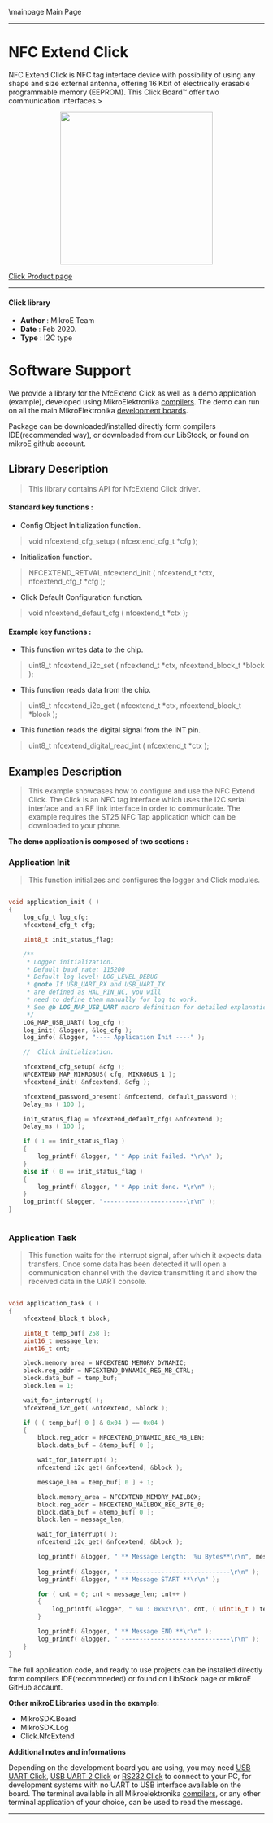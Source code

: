 \mainpage Main Page
 
---
# NFC Extend Click

NFC Extend Click is NFC tag interface device with possibility of using any shape and size external antenna, offering 16 Kbit of electrically erasable programmable memory (EEPROM). This Click Board™ offer two communication interfaces.>

<p align="center">
  <img src="https://download.mikroe.com/images/click_for_ide/nfcextend_click.png" height=300px>
</p>

[Click Product page](https://www.mikroe.com/nfc-extend-click)

---

#### Click library 

- **Author**        : MikroE Team
- **Date**          : Feb 2020.
- **Type**          : I2C type

# Software Support

We provide a library for the NfcExtend Click 
as well as a demo application (example), developed using MikroElektronika 
[compilers](https://shop.mikroe.com/compilers). 
The demo can run on all the main MikroElektronika [development boards](https://shop.mikroe.com/development-boards).

Package can be downloaded/installed directly form compilers IDE(recommended way), or downloaded from our LibStock, or found on mikroE github account. 

## Library Description

> This library contains API for NfcExtend Click driver.

#### Standard key functions :

- Config Object Initialization function.
> void nfcextend_cfg_setup ( nfcextend_cfg_t *cfg ); 
 
- Initialization function.
> NFCEXTEND_RETVAL nfcextend_init ( nfcextend_t *ctx, nfcextend_cfg_t *cfg );

- Click Default Configuration function.
> void nfcextend_default_cfg ( nfcextend_t *ctx );

#### Example key functions :

- This function writes data to the chip.
> uint8_t nfcextend_i2c_set ( nfcextend_t *ctx, nfcextend_block_t *block );
 
- This function reads data from the chip.
> uint8_t nfcextend_i2c_get ( nfcextend_t *ctx, nfcextend_block_t *block );

- This function reads the digital signal from the INT pin.
> uint8_t nfcextend_digital_read_int ( nfcextend_t *ctx );

## Examples Description

> This example showcases how to configure and use the NFC Extend Click. The Click is an NFC tag 
  interface which uses the I2C serial interface and an RF link interface in order to communicate.
  The example requires the ST25 NFC Tap application which can be downloaded to your phone. 

**The demo application is composed of two sections :**

### Application Init 

> This function initializes and configures the logger and Click modules.

```c

void application_init ( )
{
    log_cfg_t log_cfg;
    nfcextend_cfg_t cfg;

    uint8_t init_status_flag;

    /** 
     * Logger initialization.
     * Default baud rate: 115200
     * Default log level: LOG_LEVEL_DEBUG
     * @note If USB_UART_RX and USB_UART_TX 
     * are defined as HAL_PIN_NC, you will 
     * need to define them manually for log to work. 
     * See @b LOG_MAP_USB_UART macro definition for detailed explanation.
     */
    LOG_MAP_USB_UART( log_cfg );
    log_init( &logger, &log_cfg );
    log_info( &logger, "---- Application Init ----" );

    //  Click initialization.

    nfcextend_cfg_setup( &cfg );
    NFCEXTEND_MAP_MIKROBUS( cfg, MIKROBUS_1 );
    nfcextend_init( &nfcextend, &cfg );

    nfcextend_password_present( &nfcextend, default_password );
    Delay_ms ( 100 );

    init_status_flag = nfcextend_default_cfg( &nfcextend );
    Delay_ms ( 100 );

    if ( 1 == init_status_flag )
    {
        log_printf( &logger, " * App init failed. *\r\n" );
    }
    else if ( 0 == init_status_flag ) 
    {
        log_printf( &logger, " * App init done. *\r\n" );
    }
    log_printf( &logger, "-----------------------\r\n" );
}
  
```

### Application Task

> This function waits for the interrupt signal, after which it expects data transfers. Once
  some data has been detected it will open a communication channel with the device transmitting
  it and show the received data in the UART console. 

```c

void application_task ( )
{
    nfcextend_block_t block;

    uint8_t temp_buf[ 258 ];
    uint16_t message_len;
    uint16_t cnt;

    block.memory_area = NFCEXTEND_MEMORY_DYNAMIC;
    block.reg_addr = NFCEXTEND_DYNAMIC_REG_MB_CTRL;
    block.data_buf = temp_buf;
    block.len = 1;

    wait_for_interrupt( );
    nfcextend_i2c_get( &nfcextend, &block );

    if ( ( temp_buf[ 0 ] & 0x04 ) == 0x04 )
    {
        block.reg_addr = NFCEXTEND_DYNAMIC_REG_MB_LEN;
        block.data_buf = &temp_buf[ 0 ];

        wait_for_interrupt( );
        nfcextend_i2c_get( &nfcextend, &block );

        message_len = temp_buf[ 0 ] + 1;

        block.memory_area = NFCEXTEND_MEMORY_MAILBOX;
        block.reg_addr = NFCEXTEND_MAILBOX_REG_BYTE_0;
        block.data_buf = &temp_buf[ 0 ];
        block.len = message_len;

        wait_for_interrupt( );
        nfcextend_i2c_get( &nfcextend, &block );

        log_printf( &logger, " ** Message length:  %u Bytes**\r\n", message_len);
        
        log_printf( &logger, " ------------------------------\r\n" );
        log_printf( &logger, " ** Message START **\r\n" );

        for ( cnt = 0; cnt < message_len; cnt++ )
        {
            log_printf( &logger, " %u : 0x%x\r\n", cnt, ( uint16_t ) temp_buf[ cnt ] );
        }

        log_printf( &logger, " ** Message END **\r\n" );
        log_printf( &logger, " ------------------------------\r\n" );
    }
}  

```

The full application code, and ready to use projects can be  installed directly form compilers IDE(recommneded) or found on LibStock page or mikroE GitHub accaunt.

**Other mikroE Libraries used in the example:** 

- MikroSDK.Board
- MikroSDK.Log
- Click.NfcExtend

**Additional notes and informations**

Depending on the development board you are using, you may need 
[USB UART Click](https://shop.mikroe.com/usb-uart-click), 
[USB UART 2 Click](https://shop.mikroe.com/usb-uart-2-click) or 
[RS232 Click](https://shop.mikroe.com/rs232-click) to connect to your PC, for 
development systems with no UART to USB interface available on the board. The 
terminal available in all Mikroelektronika 
[compilers](https://shop.mikroe.com/compilers), or any other terminal application 
of your choice, can be used to read the message.

---
